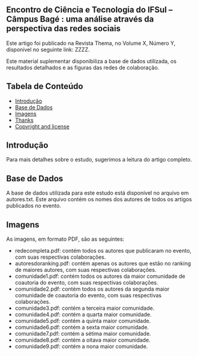 ## Encontro de Ciência e Tecnologia do IFSul – Câmpus Bagé : uma análise através da perspectiva das redes sociais

Este artigo foi publicado na Revista Thema, no Volume X, Número Y, disponível no seguinte link: ZZZZ.

Este material suplementar disponibiliza a base de dados utilizada, os resultados detalhados e as figuras das redes de colaboração.

## Tabela de Conteúdo

- [Introdução](#Introdução)
- [Base de Dados](#Base-de-Dados)
- [Imagens](#imagens)
- [Thanks](#thanks)
- [Copyright and license](#copyright-and-license)

## Introdução

Para mais detalhes sobre o estudo, sugerimos a leitura do artigo completo.

## Base de Dados

A base de dados utilizada para este estudo está disponível no arquivo em autores.txt. Este arquivo contém os nomes dos autores de todos os artigos publicados no evento.

## Imagens

As imagens, em formato PDF, são as seguintes:
- redecompleta.pdf: contém todos os autores que publicaram no evento, com suas respectivas colaborações.
- autoresdoranking.pdf: contém apenas os autores que estão no ranking de maiores autores, com suas respectivas colaborações.
- comunidade1.pdf: contém todos os autores da maior comunidade de coautoria do evento, com suas respectivas colaborações.
- comunidade2.pdf: contém todos os autores da segunda maior comunidade de coautoria do evento, com suas respectivas colaborações.
- comunidade3.pdf: contém a terceira maior comunidade.
- comunidade4.pdf: contém a quarta maior comunidade.
- comunidade5.pdf: contém a quinta maior comunidade.
- comunidade6.pdf: contém a sexta maior comunidade.
- comunidade7.pdf: contém a sétima maior comunidade.
- comunidade8.pdf: contém a oitava maior comunidade.
- comunidade9.pdf: contém a nona maior comunidade.
